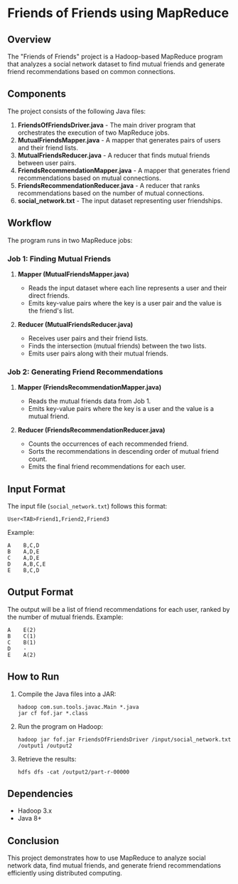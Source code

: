 # Friends of Friends using MapReduce

## Overview
The "Friends of Friends" project is a Hadoop-based MapReduce program that analyzes a social network dataset to find mutual friends and generate friend recommendations based on common connections.

## Components
The project consists of the following Java files:

1. **FriendsOfFriendsDriver.java** - The main driver program that orchestrates the execution of two MapReduce jobs.
2. **MutualFriendsMapper.java** - A mapper that generates pairs of users and their friend lists.
3. **MutualFriendsReducer.java** - A reducer that finds mutual friends between user pairs.
4. **FriendsRecommendationMapper.java** - A mapper that generates friend recommendations based on mutual connections.
5. **FriendsRecommendationReducer.java** - A reducer that ranks recommendations based on the number of mutual connections.
6. **social_network.txt** - The input dataset representing user friendships.

## Workflow
The program runs in two MapReduce jobs:

### Job 1: Finding Mutual Friends
1. **Mapper (MutualFriendsMapper.java)**
   - Reads the input dataset where each line represents a user and their direct friends.
   - Emits key-value pairs where the key is a user pair and the value is the friend's list.

2. **Reducer (MutualFriendsReducer.java)**
   - Receives user pairs and their friend lists.
   - Finds the intersection (mutual friends) between the two lists.
   - Emits user pairs along with their mutual friends.

### Job 2: Generating Friend Recommendations
1. **Mapper (FriendsRecommendationMapper.java)**
   - Reads the mutual friends data from Job 1.
   - Emits key-value pairs where the key is a user and the value is a mutual friend.

2. **Reducer (FriendsRecommendationReducer.java)**
   - Counts the occurrences of each recommended friend.
   - Sorts the recommendations in descending order of mutual friend count.
   - Emits the final friend recommendations for each user.

## Input Format
The input file (`social_network.txt`) follows this format:
```
User<TAB>Friend1,Friend2,Friend3
```
Example:
```
A    B,C,D
B    A,D,E
C    A,D,E
D    A,B,C,E
E    B,C,D
```

## Output Format
The output will be a list of friend recommendations for each user, ranked by the number of mutual friends.
Example:
```
A    E(2)
B    C(1)
C    B(1)
D    -
E    A(2)
```

## How to Run
1. Compile the Java files into a JAR:
   ```
   hadoop com.sun.tools.javac.Main *.java
   jar cf fof.jar *.class
   ```
2. Run the program on Hadoop:
   ```
   hadoop jar fof.jar FriendsOfFriendsDriver /input/social_network.txt /output1 /output2
   ```
3. Retrieve the results:
   ```
   hdfs dfs -cat /output2/part-r-00000
   ```

## Dependencies
- Hadoop 3.x
- Java 8+

## Conclusion
This project demonstrates how to use MapReduce to analyze social network data, find mutual friends, and generate friend recommendations efficiently using distributed computing.
